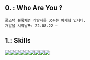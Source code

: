 
## 0. : Who Are You ? 
```
풀스택 블록체인 개발자를 꿈꾸는 이재혁 입니다.
개발을 시작날짜: 22.08.22 ~
```
## 1.: Skills 


<img src="https://img.shields.io/badge/HTML5-E34F26?style=flat&logo=HTML5&logoColor=white"/><img src="https://img.shields.io/badge/CSS3-1572B6?style=flat&logo=CSS3&logoColor=white"/><img src="https://img.shields.io/badge/JavaScript-F7DF1E?style=flat&logo=JavaScript&logoColor=white"/><img src="https://img.shields.io/badge/React-61DAFB?style=flat&logo=React&logoColor=white"/><img src="https://img.shields.io/badge/Redux-764ABC?style=flat&logo=Redux&logoColor=white"/><img src="https://img.shields.io/badge/Node.js-339933?style=flat&logo=Node.js&logoColor=white"/><img src="https://img.shields.io/badge/mySQL-4479A1?style=flat&logo=MySQL&logoColor=white"/><img src="https://img.shields.io/badge/git-F05032?style=flat&logo=Git&logoColor=white"/><img src="https://img.shields.io/badge/Solidity-363636?style=flat&logo=Solidity&logoColor=white"/>
```
```
